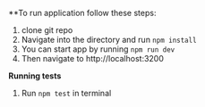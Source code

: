 **To run application follow these steps:

1. clone git repo
2. Navigate into the directory and run `npm install`
3. You can start app by running `npm run dev`
4. Then navigate to http://localhost:3200

**Running tests**
1. Run `npm test` in terminal